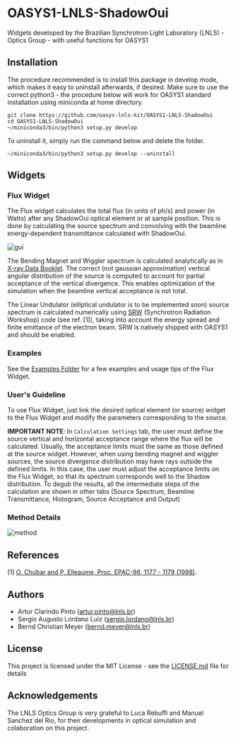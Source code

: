 # OASYS1-LNLS-ShadowOui
Widgets developed by the Brazilian Synchrotron Light Laboratory (LNLS) - Optics Group - with useful functions for OASYS1 

## Installation

The procedure recommended is to install this package in develop mode, which makes it easy to uninstall afterwards, if desired. Make sure to use the correct python3 - the procedure below will work for OASYS1 standard installation using miniconda at home directory.

```
git clone https://github.com/oasys-lnls-kit/OASYS1-LNLS-ShadowOui
cd OASYS1-LNLS-ShadowOui
~/miniconda3/bin/python3 setup.py develop
```

To uninstall it, simply run the command below and delete the folder.

```
~/miniconda3/bin/python3 setup.py develop --uninstall
```

## Widgets

### Flux Widget
The Flux widget calculates the total flux (in units of ph/s) and power (in Watts) after any ShadowOui optical element or at sample position. This is done by calculating the source spectrum and convolving with the beamline energy-dependent transmittance calculated with ShadowOui.

![gui](https://github.com/oasys-lnls-kit/OASYS1-LNLS-ShadowOui/blob/master/images/FluxWidgetGUI.png "GUI")

The Bending Magnet and Wiggler spectrum is calculated analytically as in [X-ray Data Booklet](http://xdb.lbl.gov/). The correct (not gaussian approximation) vertical angular distribution of the source is computed to account for partial acceptance of the vertical divergence. This enables optimization of the simulation when the beamline vertical acceptance is not total. 

The Linear Undulator (elliptical undulator is to be implemented soon) source spectrum is calculated numerically using [SRW](https://github.com/ochubar/SRW) (Synchrotron Radiation Workshop) code (see ref. [1]), taking into account the energy spread and finite emittance of the electron beam. SRW is natively shipped with OASYS1 and should be enabled.

### Examples 

See the [Examples Folder](examples) for a few examples and usage tips of the Flux Widget.

### User's Guideline

To use Flux Widget, just link the desired optical element (or source) widget to the Flux Widget and modify the parameters corresponding to the source.

**IMPORTANT NOTE**: In `Calculation Settings` tab, the user must define the source vertical and horizontal acceptance range where the flux will be calculated. Usually, the acceptance limits must the same as those defined at the source widget. However, when using bending magnet and wiggler sources, the source divergence distribution may have rays outside the defined limits. In this case, the user must adjust the acceptance limits on the Flux Widget, so that its spectrum corresponds well to the Shadow distribution. To degub the results, all the intermediate steps of the calculation are shown in other tabs (Source Spectrum, Beamline Transmittance, Histogram, Source Acceptance and Output)

### Method Details

![method](https://github.com/oasys-lnls-kit/OASYS1-LNLS-ShadowOui/blob/master/images/flux_method.png "Flux Method")

## References

[1] [O. Chubar and P. Elleaume, Proc. EPAC-98, 1177 - 1179 (1998)](https://accelconf.web.cern.ch/AccelConf/e98/PAPERS/THP01G.PDF).

## Authors

- Artur Clarindo Pinto (artur.pinto@lnls.br)
- Sergio Augusto Lordano Luiz (sergio.lordano@lnls.br)
- Bernd Christian Meyer (bernd.meyer@lnls.br)

## License

This project is licensed under the MIT License - see the [LICENSE.md](LICENSE.md) file for details

## Acknowledgements

The LNLS Optics Group is very grateful to Luca Rebuffi and Manuel Sanchez del Rio, for their developments in optical simulation and colaboration on this project. 
